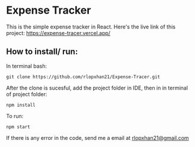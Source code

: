 # Expense Tracker
This is the simple expense tracker in React. Here's the live link of this project: https://expense-tracer.vercel.app/

## How to install/ run:
In terminal bash:

```
git clone https://github.com/rlopxhan21/Expense-Tracer.git
```


After the clone is sucesful, add the project folder in IDE, then in in terminal of project folder:
```
npm install

```

To run:

```
npm start
```

If there is any error in the code, send me a email at rlopxhan21@gmail.com
